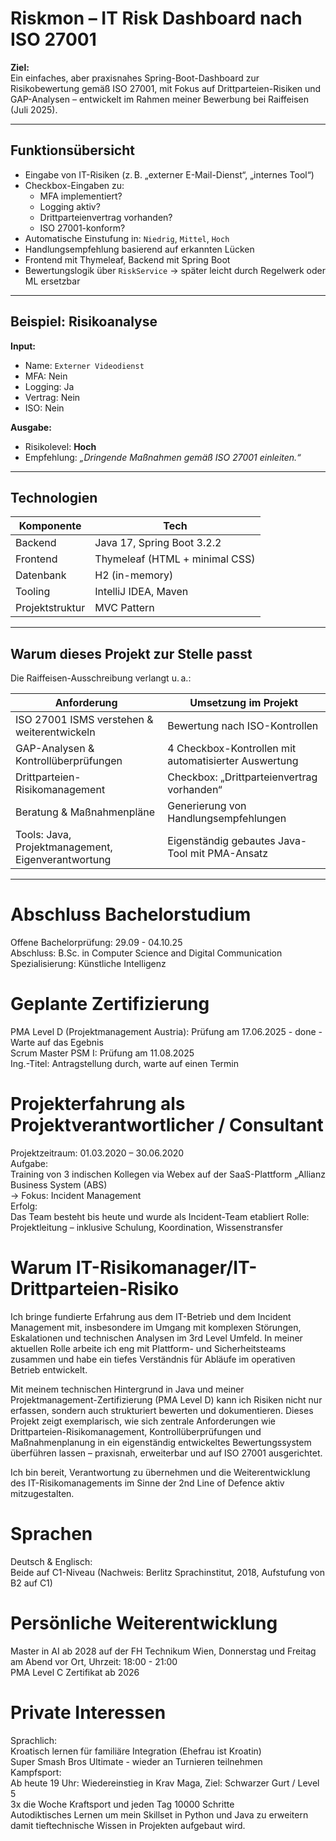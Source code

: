 # Riskmon – IT Risk Dashboard nach ISO 27001

**Ziel:**  
Ein einfaches, aber praxisnahes Spring-Boot-Dashboard zur Risikobewertung gemäß ISO 27001, mit Fokus auf Drittparteien-Risiken und GAP-Analysen – entwickelt im Rahmen meiner Bewerbung bei Raiffeisen (Juli 2025).

---

## Funktionsübersicht

- Eingabe von IT-Risiken (z. B. „externer E-Mail-Dienst“, „internes Tool“)
- Checkbox-Eingaben zu:
  - MFA implementiert?
  - Logging aktiv?
  - Drittparteienvertrag vorhanden?
  - ISO 27001-konform?
- Automatische Einstufung in: `Niedrig`, `Mittel`, `Hoch`
- Handlungsempfehlung basierend auf erkannten Lücken
- Frontend mit Thymeleaf, Backend mit Spring Boot
- Bewertungslogik über `RiskService` → später leicht durch Regelwerk oder ML ersetzbar

---

## Beispiel: Risikoanalyse

**Input:**
- Name: `Externer Videodienst`
- MFA: Nein
- Logging: Ja
- Vertrag: Nein
- ISO: Nein

**Ausgabe:**
- Risikolevel: **Hoch**
- Empfehlung: *„Dringende Maßnahmen gemäß ISO 27001 einleiten.“*

---

## Technologien

| Komponente       | Tech                                |
|------------------|-------------------------------------|
| Backend          | Java 17, Spring Boot 3.2.2          |
| Frontend         | Thymeleaf (HTML + minimal CSS)      |
| Datenbank        | H2 (in-memory)                      |
| Tooling          | IntelliJ IDEA, Maven                |
| Projektstruktur  | MVC Pattern                         |

---

## Warum dieses Projekt zur Stelle passt

Die Raiffeisen-Ausschreibung verlangt u. a.:

| Anforderung                                      | Umsetzung im Projekt                          |
|--------------------------------------------------|-----------------------------------------------|
| ISO 27001 ISMS verstehen & weiterentwickeln      | Bewertung nach ISO-Kontrollen                 |
| GAP-Analysen & Kontrollüberprüfungen             | 4 Checkbox-Kontrollen mit automatisierter Auswertung |
| Drittparteien-Risikomanagement                   | Checkbox: „Drittparteienvertrag vorhanden“    |
| Beratung & Maßnahmenpläne                        | Generierung von Handlungsempfehlungen         |
| Tools: Java, Projektmanagement, Eigenverantwortung | Eigenständig gebautes Java-Tool mit PMA-Ansatz|

---
# Abschluss Bachelorstudium<br/>
  Offene Bachelorprüfung: 29.09 - 04.10.25<br/>
  Abschluss: B.Sc. in Computer Science and Digital Communication<br/>
  Spezialisierung: Künstliche Intelligenz<br/>

# Geplante Zertifizierung<br/>
  PMA Level D (Projektmanagement Austria): Prüfung am 17.06.2025 - done - Warte auf das Egebnis<br/>
  Scrum Master PSM I: Prüfung am 11.08.2025<br/>
  Ing.-Titel: Antragstellung durch, warte auf einen Termin<br/>
  
# Projekterfahrung als Projektverantwortlicher / Consultant<br/>
  Projektzeitraum: 01.03.2020 – 30.06.2020<br/>
  Aufgabe:<br/>
  Training von 3 indischen Kollegen via Webex auf der SaaS-Plattform „Allianz Business System (ABS)<br/>
    → Fokus: Incident Management<br/>
  Erfolg:<br/>
  Das Team besteht bis heute und wurde als Incident-Team etabliert
  Rolle:
  Projektleitung – inklusive Schulung, Koordination, Wissenstransfer

# Warum IT-Risikomanager/IT-Drittparteien-Risiko <br/>

Ich bringe fundierte Erfahrung aus dem IT-Betrieb und dem Incident Management mit, insbesondere im Umgang mit komplexen Störungen, Eskalationen und technischen Analysen im 3rd Level Umfeld. In meiner aktuellen Rolle arbeite ich eng mit Plattform- und Sicherheitsteams zusammen und habe ein tiefes Verständnis für Abläufe im operativen Betrieb entwickelt.

Mit meinem technischen Hintergrund in Java und meiner Projektmanagement-Zertifizierung (PMA Level D) kann ich Risiken nicht nur erfassen, sondern auch strukturiert bewerten und dokumentieren. Dieses Projekt zeigt exemplarisch, wie sich zentrale Anforderungen wie Drittparteien-Risikomanagement, Kontrollüberprüfungen und Maßnahmenplanung in ein eigenständig entwickeltes Bewertungssystem überführen lassen – praxisnah, erweiterbar und auf ISO 27001 ausgerichtet.

Ich bin bereit, Verantwortung zu übernehmen und die Weiterentwicklung des IT-Risikomanagements im Sinne der 2nd Line of Defence aktiv mitzugestalten.

# Sprachen<br/>
  Deutsch & Englisch:<br/>
  Beide auf C1-Niveau (Nachweis: Berlitz Sprachinstitut, 2018, Aufstufung von B2 auf C1)<br/>
  
# Persönliche Weiterentwicklung<br/>

  Master in AI ab 2028 auf der FH Technikum Wien, Donnerstag und Freitag am Abend vor Ort, Uhrzeit: 18:00 - 21:00<br/>
  PMA Level C Zertifikat ab 2026<br/>
  
# Private Interessen<br/>
  Sprachlich:<br/>
  Kroatisch lernen für familiäre Integration (Ehefrau ist Kroatin)<br/>
  Super Smash Bros Ultimate - wieder an Turnieren teilnehmen<br/>
  Kampfsport:<br/>
  Ab heute 19 Uhr: Wiedereinstieg in Krav Maga, Ziel: Schwarzer Gurt / Level 5<br/>
  3x die Woche Kraftsport und jeden Tag 10000 Schritte<br/>
  Autodiktisches Lernen um mein Skillset in Python und Java zu erweitern damit tieftechnische Wissen in Projekten aufgebaut wird.
